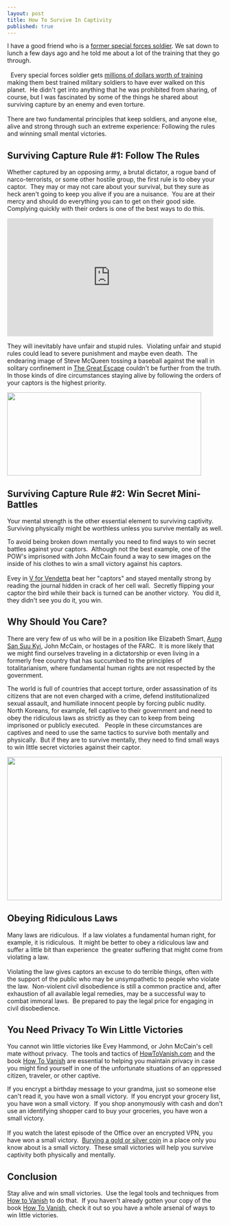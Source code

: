 ```yaml
---
layout: post
title: How To Survive In Captivity
published: true
---
```

<p>I have a good friend who is a <a title="Captivity" href="http://www.howtovanish.com/2010/12/how-to-survive-in-captivity/" target="_blank">former special forces soldier</a>. We sat down to lunch a few days ago and he told me about a lot of the training that they go through.<br /><br />  Every special forces soldier gets <a title="Sere Training" href="http://www.training.sfahq.com/survival_training.htm" target="_blank">millions of dollars worth of training</a> making them best trained military soldiers to have ever walked on this planet.  He didn't get into anything that he was prohibited from sharing, of course, but I was fascinated by some of the things he shared about surviving capture by an enemy and even torture.  <br /><br />There are two fundamental principles that keep soldiers, and anyone else, alive and strong through such an extreme experience: Following the rules and winning small mental victories.</p>
<h2>Surviving Capture Rule #1: Follow The Rules</h2>
<p>Whether captured by an opposing army, a brutal dictator, a rogue band of narco-terrorists, or some other hostile group, the first rule is to obey your captor.  They may or may not care about your survival, but they sure as heck aren't going to keep you alive if you are a nuisance.  You are at their mercy and should do everything you can to get on their good side. Complying quickly with their orders is one of the best ways to do this.</p>
<p><object width="480" height="274"><param name="movie" value="http://www.youtube.com/v/HIL_rmYNOx0?version=3&amp;hl=en_US" /><param name="allowFullScreen" value="true" /><param name="allowscriptaccess" value="always" /><embed src="http://www.youtube.com/v/HIL_rmYNOx0?version=3&amp;hl=en_US" type="application/x-shockwave-flash" width="480" height="274" allowscriptaccess="always" allowfullscreen="true"></embed></object></p>
<p>They will inevitably have unfair and stupid rules.  Violating unfair and stupid rules could lead to severe punishment and maybe even death.  The endearing image of Steve McQueen tossing a baseball against the wall in solitary confinement in <a title="movie" href="http://www.imdb.com/title/tt0057115/" target="_blank"></a><a href="http://www.howtovanish.com/Escape" target="_blank">The Great Escape</a> couldn't be further from the truth.  In those kinds of dire circumstances staying alive by following the orders of your captors is the highest priority.</p>
<p><a href="http://www.howtovanish.com/wp-content/uploads/2010/12/escapecooler.jpg"><img class="aligncenter size-medium wp-image-1914" title="escapecooler" src="{{ site.baseurl }}/images/escapecooler-300x127.jpg" alt="" width="452" height="193" /></a></p>
<h2>Surviving Capture Rule #2: Win Secret Mini-Battles</h2>
<p>Your mental strength is the other essential element to surviving captivity.  Surviving physically might be worthless unless you survive mentally as well.</p>
<p>To avoid being broken down mentally you need to find ways to win secret battles against your captors.  Although not the best example, one of the POW's imprisoned with John McCain found a way to sew images on the inside of his clothes to win a small victory against his captors. <br /><br /> Evey in <a href="http://www.howtovanish.com/Vendetta" target="_blank">V for Vendetta</a> beat her "captors" and stayed mentally strong by reading the journal hidden in crack of her cell wall.  Secretly flipping your captor the bird while their back is turned can be another victory.  You did it, they didn't see you do it, you win.</p>
<h2>Why Should You Care?</h2>
<p>There are very few of us who will be in a position like Elizabeth Smart, <a title="ang" href="http://en.wikipedia.org/wiki/Aung_San_Suu_Kyi" target="_blank">Aung San Suu Kyi</a>, John McCain, or hostages of the FARC.  It is more likely that we might find ourselves traveling in a dictatorship or even living in a formerly free country that has succumbed to the principles of totalitarianism, where fundamental human rights are not respected by the government.</p>
<p>The world is full of countries that accept torture, order assassination of its citizens that are not even charged with a crime, defend institutionalized sexual assault, and humiliate innocent people by forcing public nudity.  North Koreans, for example, fell captive to their government and need to obey  the ridiculous laws as strictly as they can to keep from being  imprisoned or publicly executed.   People in these circumstances are captives and need to use the same tactics to survive both mentally and physically.  But if they are to survive mentally, they need to find small ways to win little secret victories against their captor.</p>
<p><a href="http://www.howtovanish.com/wp-content/uploads/2010/12/v_for_vendetta_evie_rain_500.jpg"><img class="aligncenter size-full wp-image-1915" title="v_for_vendetta_evie_rain_500" src="{{ site.baseurl }}/images/v_for_vendetta_evie_rain_500.jpg" alt="" width="500" height="333" /></a></p>
<h2>Obeying Ridiculous Laws</h2>
<p>Many laws are ridiculous.  If a law violates a fundamental human right, for example, it is ridiculous.  It might be better to obey a ridiculous law and suffer a little bit than experience  the greater suffering that might come from violating a law. <br /><br /> Violating the law gives captors an excuse to do terrible things, often with the support of the public who may be unsympathetic to people who violate the law.  Non-violent civil disobedience is still a common practice and, after exhaustion of all available legal remedies, may be a successful way to combat immoral laws.  Be prepared to pay the legal price for engaging in civil disobedience.</p>
<h2>You Need Privacy To Win Little Victories</h2>
<p>You cannot win little victories like Evey Hammond, or John McCain's cell mate without privacy.  The tools and tactics of <a title="privacy book" href="http://www.howtovanish.com" target="_blank">HowToVanish.com</a> and the book <a title="privacy book" href="http://www.howtovanish.com/products/how-to-vanish-book/" target="_blank">How To Vanish</a> are essential to helping you maintain privacy in case you might find yourself in one of the unfortunate situations of an oppressed citizen, traveler, or other captive.</p>
<p>If you encrypt a birthday message to your grandma, just so someone else can't read it, you have won a small victory.  If you encrypt your grocery list, you have won a small victory.  If you shop anonymously with cash and don't use an identifying shopper card to buy your groceries, you have won a small victory. <br /><br /> If you watch the latest episode of the Office over an encrypted VPN, you have won a small victory.  <a title="buy gold" href="http://www.runtogold.com/" target="_blank">Burying a gold or silver coin</a> in a place only you know about is a small victory.  These small victories will help you survive captivity both physically and mentally.</p>
<h2>Conclusion</h2>
<p>Stay alive and win small victories.  Use the legal tools and techniques from <a title="Privacy" href="http://www.howtovanish.com" target="_blank">How to Vanish</a> to do that.  If you haven't already gotten your copy of the book <a title="Privacy Book" href="http://www.howtovanish.com/products/how-to-vanish-book/" target="_blank">How To Vanish</a>, check it out so you have a whole arsenal of ways to win little victories.</p>
